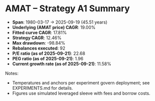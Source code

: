 # AMAT – Strategy A1 Summary

- **Span**: 1980-03-17 → 2025-09-19 (45.51 years)
- **Underlying (AMAT price) CAGR**: 19.00%
- **Fitted curve CAGR**: 17.81%
- **Strategy CAGR**: 12.46%
- **Max drawdown**: -98.84%
- **Rebalances executed**: 92
- **P/E ratio (as of 2025-09-21)**: 22.68
- **PEG ratio (as of 2025-09-21)**: 1.96
- **Current growth rate (as of 2025-09-21)**: 11.58%

Notes:

- Temperatures and anchors per experiment govern deployment; see EXPERIMENTS.md for details.
- Figures use simulated leveraged sleeve with fees and borrow costs.

